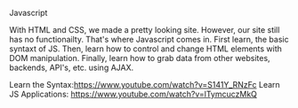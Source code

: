Javascript

With HTML and CSS, we made a pretty looking site. However, our site still has no functionailty. 
That's where Javascript comes in. First learn, the basic syntaxt of JS. Then, learn how to control and change HTML elements 
with DOM manipulation. Finally, learn how to grab data from other websites, backends, API's, etc. using AJAX.

Learn the Syntax:https://www.youtube.com/watch?v=S141Y_RNzFc
Learn JS Applications: https://www.youtube.com/watch?v=lTymcuczMkQ
